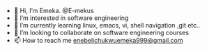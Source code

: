 - 👋 Hi, I’m Emeka. @E-mekus
- 👀 I’m interested in software engineering
- 🌱 I’m currently learning linux, emacs, vi, shell navigation ,git etc..
- 💞️ I’m looking to collaborate on software engineering courses
- 📫 How to reach me enebelichukwuemeka999@gmail.com

<!---
E-mekus/E-mekus is a ✨ special ✨ repository because its `README.md` (this file) appears on your GitHub profile.
You can click the Preview link to take a look at your changes.
--->
